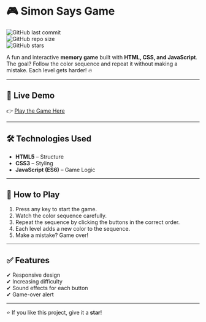 # 🎮 Simon Says Game  

![GitHub last commit](https://img.shields.io/github/last-commit/neel-ghori15/Littel-Projects?color=blue&style=flat-square)  
![GitHub repo size](https://img.shields.io/github/repo-size/neel-ghori15/Littel-Projects?color=green&style=flat-square)  
![GitHub stars](https://img.shields.io/github/stars/neel-ghori15/Littel-Projects?style=social)  

A fun and interactive **memory game** built with **HTML, CSS, and JavaScript**.  
The goal? Follow the color sequence and repeat it without making a mistake. Each level gets harder! 🔥  

---

## 🚀 Live Demo  
👉 [Play the Game Here](https://neel-ghori15.github.io/Littel-Projects/)

---

## 🛠 Technologies Used  
- **HTML5** – Structure  
- **CSS3** – Styling  
- **JavaScript (ES6)** – Game Logic  

---

## 🎯 How to Play  
1. Press any key to start the game.  
2. Watch the color sequence carefully.  
3. Repeat the sequence by clicking the buttons in the correct order.  
4. Each level adds a new color to the sequence.  
5. Make a mistake? Game over!  

---

## ✅ Features  
✔ Responsive design  
✔ Increasing difficulty  
✔ Sound effects for each button  
✔ Game-over alert  

---

⭐ If you like this project, give it a **star**!  
